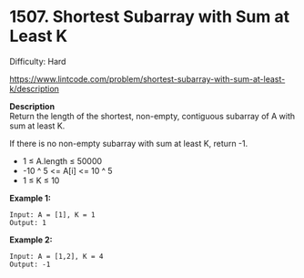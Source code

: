 # 1507. Shortest Subarray with Sum at Least K

Difficulty: Hard

https://www.lintcode.com/problem/shortest-subarray-with-sum-at-least-k/description

**Description**  
Return the length of the shortest, non-empty, contiguous subarray of A with sum at least K.

If there is no non-empty subarray with sum at least K, return -1.

* 1 ≤ A.length ≤ 50000
* -10 ^ 5 <= A[i] <= 10 ^ 5
* 1 ≤ K ≤ 10
​

**Example 1:**
```
Input: A = [1], K = 1
Output: 1
```

**Example 2:**
```
Input: A = [1,2], K = 4
Output: -1
```
